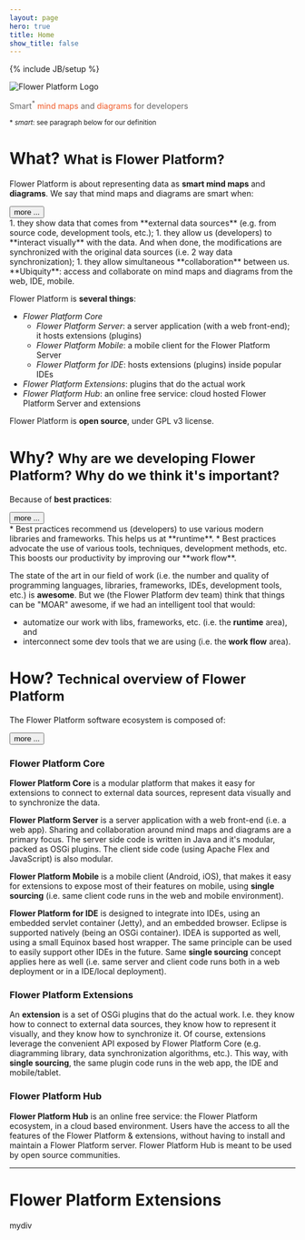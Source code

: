 ```yaml
---
layout: page
hero: true
title: Home
show_title: false
---
```

{% include JB/setup %}


<div class="jumbotron">
  <div class="container">
	<img src="{{ BASE_PATH }}/assets/imgs/logo_flower-platform_big.png" alt="Flower Platform Logo" class="img-responsive center-block"/>
	<p class="text-center" style="color: #666666">Smart<sup>*</sup> <span style="color: #F05A28">mind maps</span> and <span style="color: #F05A28">diagrams</span> for developers</p>
	<small>* <i>smart</i>: see paragraph below for our definition</small>
  </div>
</div>

<h1>What? <small>What is Flower Platform?</small></h1>

Flower Platform is about representing data as **smart mind maps** and **diagrams**. We say that mind maps and diagrams are smart when:

<div><button type="button" class="btn btn-primary btn-xs" data-toggle="collapse" data-target="#what-details">
more ...
</button></div>

<div id="what-details" class="collapse" markdown="1">
1. they show data that comes from **external data sources** (e.g. from source code, development tools, etc.);
1. they allow us (developers) to **interact visually** with the data. And when done, the modifications are synchronized with the original data sources (i.e. 2 way data synchronization);
1. they allow simultaneous **collaboration** between us. **Ubiquity**: access and collaborate on mind maps and diagrams from the web, IDE, mobile.

Flower Platform is **several things**:

* *Flower Platform Core*
  * *Flower Platform Server*: a server application (with a web front-end); it hosts extensions (plugins)
  * *Flower Platform Mobile*: a mobile client for the Flower Platform Server
  * *Flower Platform for IDE*: hosts extensions (plugins) inside popular IDEs
* *Flower Platform Extensions*: plugins that do the actual work
* *Flower Platform Hub*: an online free service: cloud hosted Flower Platform Server and extensions

Flower Platform is **open source**, under GPL v3 license.

</div>

<h1>Why? <small>Why are we developing Flower Platform? Why do we think it's important?</small></h1>

Because of **best practices**:

<div><button type="button" class="btn btn-primary btn-xs" data-toggle="collapse" data-target="#why-details">
more ...
</button></div>

<div id="why-details" class="collapse" markdown="1">
* Best practices recommend us (developers) to use various modern libraries and frameworks. This helps us at **runtime**. 
* Best practices advocate the use of various tools, techniques, development methods, etc. This boosts our productivity by improving our **work flow**.

The state of the art in our field of work (i.e. the number and quality of programming languages, libraries, frameworks, IDEs, development tools, etc.) is **awesome**. But we (the Flower Platform dev team) think that things can be "MOAR" awesome, if we had an intelligent tool that would:

* automatize our work with libs, frameworks, etc. (i.e. the **runtime** area), and
* interconnect some dev tools that we are using (i.e. the **work flow** area).
</div>

<h1>How? <small>Technical overview of Flower Platform</small></h1>

The Flower Platform software ecosystem is composed of:

<div><button type="button" class="btn btn-primary btn-xs" data-toggle="collapse" data-target="#how-details">
more ...
</button>
</div>

<div id="how-details" class="collapse" markdown="1">

### Flower Platform Core

**Flower Platform Core** is a modular platform that makes it easy for extensions to connect to external data sources, represent data visually and to synchronize the data.

**Flower Platform Server** is a server application with a web front-end (i.e. a web app). Sharing and collaboration around mind maps and diagrams are a primary focus. The server side code is written in Java and it's modular, packed as OSGi plugins. The client side code (using Apache Flex and JavaScript) is also modular.

**Flower Platform Mobile** is a mobile client (Android, iOS), that makes it easy for extensions to expose most of their features on mobile,  using **single sourcing** (i.e. same client code runs in the web and mobile environment).

**Flower Platform for IDE** is designed to integrate into IDEs, using an embedded servlet container (Jetty), and an embedded browser. Eclipse is supported natively (being an OSGi container). IDEA is supported as well, using a small Equinox based host wrapper. The same principle can be used to easily support other IDEs in the future. Same **single sourcing** concept applies here as well (i.e. same server and client code runs both in a web deployment or in a IDE/local deployment).

### Flower Platform Extensions

An **extension** is a set of OSGi plugins that do the actual work. I.e. they know how to connect to external data sources, they know how to represent it visually, and they know how to synchronize it. Of course, extensions leverage the convenient API exposed by Flower Platform Core (e.g. diagramming library, data synchronization algorithms, etc.). This way, with **single sourcing**, the same plugin code runs in the web app, the IDE and mobile/tablet.

### Flower Platform Hub

**Flower Platform Hub** is an online free service: the Flower Platform ecosystem, in a cloud based environment. Users have the access to all the features of the Flower Platform & extensions, without having to install and maintain a Flower Platform server. Flower Platform Hub is meant to be used by open source communities.

</div>

<hr>
<div class="page-header">
  <h1>Flower Platform Extensions</h1>
</div>

<div markdown="1">mydiv</div>
